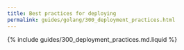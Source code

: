 ```yaml
---
title: Best practices for deploying
permalink: guides/golang/300_deployment_practices.html
---
```


{% include guides/300_deployment_practices.md.liquid %}
